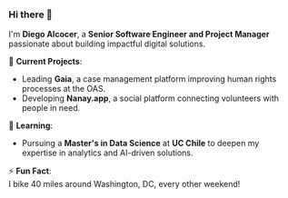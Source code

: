 ### Hi there 👋

<!--
**diegoalcocer/diegoalcocer** is a ✨ _special_ ✨ repository because its `README.md` (this file) appears on your GitHub profile.

Here are some ideas to get you started:

- 🔭 I’m currently working on ...
- 🌱 I’m currently learning ...
- 👯 I’m looking to collaborate on ...
- 🤔 I’m looking for help with ...
- 💬 Ask me about ...
- 📫 How to reach me: ...
- 😄 Pronouns: ...
- ⚡ Fun fact: ...
-->

I'm **Diego Alcocer**, a **Senior Software Engineer and Project Manager** passionate about building impactful digital solutions.  

🔭 **Current Projects**:  
- Leading **Gaia**, a case management platform improving human rights processes at the OAS.  
- Developing **Nanay.app**, a social platform connecting volunteers with people in need.  

🌱 **Learning**:  
- Pursuing a **Master's in Data Science** at **UC Chile** to deepen my expertise in analytics and AI-driven solutions.  

⚡ **Fun Fact**:  
I bike 40 miles around Washington, DC, every other weekend!  
